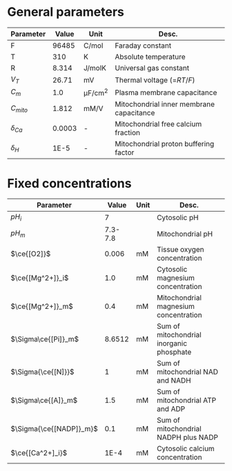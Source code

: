 # General parameters
| Parameter               | Value   | Unit    | Desc.                                    |
| ----------------------- | ------- | ------- | ---------------------------------------- |
| F                       | 96485   | C/mol   | Faraday constant                         |
| T                       | 310     | K       | Absolute temperature                     |
| R                       | 8.314   | J/molK  | Universal gas constant                   |
| $V_T$                   | 26.71   | mV      | Thermal voltage (=${RT}/{F}$)            |
| $C_m$                   | 1.0     | $\text{μF/cm}^2$ | Plasma membrane capacitance              |
| $C_{mito}$              | 1.812   | mM/V    | Mitochondrial inner membrane capacitance |
| $\delta_{Ca}$ | 0.0003 | - | Mitochondrial free calcium fraction |
| $\delta_H$ | 1E-5 | - | Mitochondrial proton buffering factor |

# Fixed concentrations

| Parameter               | Value   | Unit    | Desc.                                    |
| ----------------------- | ------- | ------- | ---------------------------------------- |
| $pH_i$                  | 7       |         | Cytosolic pH                             |
| $pH_m$                  | 7.3-7.8 |         | Mitochondrial pH                         |
| $\ce{[O2]}$             | 0.006   | mM     | Tissue oxygen concentration              |
| $\ce{[Mg^2+]}_i$        | 1.0     | mM      | Cytosolic magnesium concentration        |
| $\ce{[Mg^2+]}_m$        | 0.4     | mM      | Mitochondrial magnesium concentration    |
| $\Sigma\ce{[Pi]}_m$   | 8.6512  | mM      | Sum of mitochondrial inorganic phosphate |
| $\Sigma{\ce{[N]}}$      | 1       | mM      | Sum of mitochondrial NAD and NADH        |
| $\Sigma\ce{[A]}_m$      | 1.5     | mM      | Sum of mitochondrial ATP and ADP         |
| $\Sigma{\ce{[NADP]}_m}$ | 0.1     | mM      | Sum of mitochondrial NADPH plus NADP     |
| $\ce{[Ca^2+]_i}$        | 1E-4 | mM     | Cytosolic calcium concentration          |

